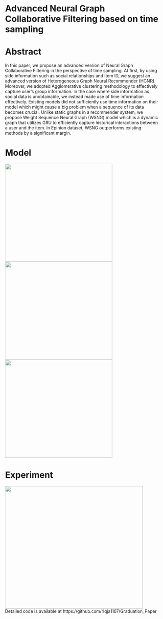 # Advanced Neural Graph Collaborative Filtering based on time sampling

# Abstract
In this paper, we propose an advanced version of Neural Graph Collaborative Filtering in the perspective of time sampling. At first, by using side information such as social relationships and item ID, we suggest an advanced version of Heterogeneous Graph Neural Recommender (HGNR). Moreover, we adopted Agglomerative
clustering methodology to effectively capture user’s group information. In the case where side information as social data is unobtainable, we instead made use of time information effectively. Existing models did not sufficiently use time information on their model which might cause a big problem when a sequence of its data becomes crucial. Unlike static graphs in a recommender system, we propose Weight Sequence Neural Graph (WSNG) model which is a dynamic graph that utilizes GRU to efficiently capture historical interactions between a user and the item. In Epinion dataset, WSNG outperforms existing methods by a significant margin.

# Model
<img src="https://user-images.githubusercontent.com/68312164/122628793-451b9d00-d0f3-11eb-845e-588bf3a66461.png"  width="350" height="320">
<img src="https://user-images.githubusercontent.com/68312164/122629093-5e254d80-d0f5-11eb-9c06-f6f70fcdb93b.png"  width="350" height="320">
<img src="https://user-images.githubusercontent.com/68312164/122628825-801dd080-d0f3-11eb-8faa-3c5b65c5881c.png"  width="350" height="320">


# Experiment
<img src="https://user-images.githubusercontent.com/68312164/122628848-aa6f8e00-d0f3-11eb-81f5-b8843cffec8c.png"  width="450" height="400">
Detailed code is available at https://github.com/rlqja1107/Graduation_Paper


